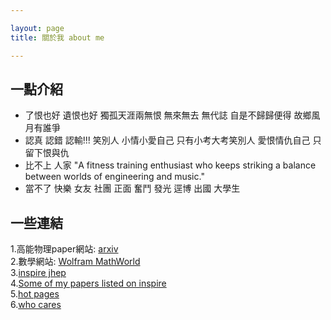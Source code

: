 ```yaml
---

layout: page
title: 關於我 about me

---
```


## 一點介紹

* 了恨也好 遺恨也好 獨孤天涯兩無恨 無來無去 無代誌 自是不歸歸便得 故鄉風月有誰爭 <br>
* 認真 認錯 認輸!!! 笑別人 小情小愛自己 只有小考大考笑別人 愛恨情仇自己 只留下恨與仇 <br>
* 比不上 人家 "A fitness training enthusiast who keeps striking a balance between worlds of engineering and music." <br>
* 當不了 快樂 女友 社團 正面 奮鬥 發光 逕博 出國 大學生

## 一些連結
1.高能物理paper網站: [arxiv](https://arxiv.org/) <br>
2.數學網站: [Wolfram MathWorld](http://mathworld.wolfram.com/)  <br>
3.[inspire jhep](http://inspirehep.net/?ln=zh_TW) <br>
4.[Some of my papers listed on inspire](https://inspirehep.net/search?p=find+eprint+1512.02934) <br>
5.[hot pages](https://www.facebook.com/SGMDDCCUTE/?ref=br_rs)<br>
6.[who cares](http://inspirehep.net/author/profile/E.J.Kuo.1?ln=zh_TW)



